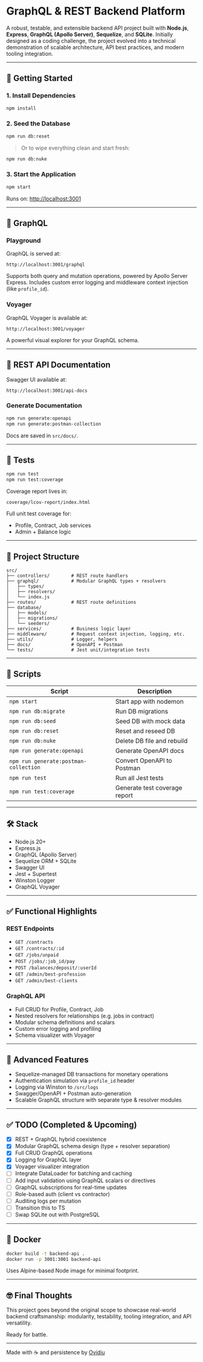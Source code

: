 # GraphQL & REST Backend Platform

A robust, testable, and extensible backend API project built with **Node.js**, **Express**, **GraphQL (Apollo Server)**, **Sequelize**, and **SQLite**. Initially designed as a coding challenge, the project evolved into a technical demonstration of scalable architecture, API best practices, and modern tooling integration.

---

## 🚀 Getting Started

### 1. Install Dependencies
```bash
npm install
```

### 2. Seed the Database
```bash
npm run db:reset
```

> Or to wipe everything clean and start fresh:
```bash
npm run db:nuke
```

### 3. Start the Application
```bash
npm start
```

Runs on: [http://localhost:3001](http://localhost:3001)

---

## 🧬 GraphQL

### Playground
GraphQL is served at:
```
http://localhost:3001/graphql
```

Supports both query and mutation operations, powered by Apollo Server Express. Includes custom error logging and middleware context injection (like `profile_id`).

### Voyager
GraphQL Voyager is available at:
```
http://localhost:3001/voyager
```

A powerful visual explorer for your GraphQL schema.

---

## 📘 REST API Documentation

Swagger UI available at:
```
http://localhost:3001/api-docs
```

### Generate Documentation
```bash
npm run generate:openapi
npm run generate:postman-collection
```
Docs are saved in `src/docs/`.

---

## 🧪 Tests
```bash
npm run test
npm run test:coverage
```

Coverage report lives in:
```
coverage/lcov-report/index.html
```

Full unit test coverage for:
- Profile, Contract, Job services
- Admin + Balance logic

---

## 📂 Project Structure
```
src/
├── controllers/        # REST route handlers
├── graphql/            # Modular GraphQL types + resolvers
│   ├── types/
│   ├── resolvers/
│   └── index.js
├── routes/             # REST route definitions
├── database/
│   ├── models/
│   ├── migrations/
│   └── seeders/
├── services/           # Business logic layer
├── middleware/         # Request context injection, logging, etc.
├── utils/              # Logger, helpers
├── docs/               # OpenAPI + Postman
└── tests/              # Jest unit/integration tests
```

---

## 🔧 Scripts
| Script                                | Description                                    |
| ------------------------------------- | ---------------------------------------------- |
| `npm start`                           | Start app with nodemon                         |
| `npm run db:migrate`                  | Run DB migrations                              |
| `npm run db:seed`                     | Seed DB with mock data                         |
| `npm run db:reset`                    | Reset and reseed DB                            |
| `npm run db:nuke`                     | Delete DB file and rebuild                     |
| `npm run generate:openapi`            | Generate OpenAPI docs                          |
| `npm run generate:postman-collection` | Convert OpenAPI to Postman                     |
| `npm run test`                        | Run all Jest tests                             |
| `npm run test:coverage`               | Generate test coverage report                  |

---

## 🛠 Stack
- Node.js 20+
- Express.js
- GraphQL (Apollo Server)
- Sequelize ORM + SQLite
- Swagger UI
- Jest + Supertest
- Winston Logger
- GraphQL Voyager

---

## ✅ Functional Highlights

### REST Endpoints
- `GET /contracts`
- `GET /contracts/:id`
- `GET /jobs/unpaid`
- `POST /jobs/:job_id/pay`
- `POST /balances/deposit/:userId`
- `GET /admin/best-profession`
- `GET /admin/best-clients`

### GraphQL API
- Full CRUD for Profile, Contract, Job
- Nested resolvers for relationships (e.g. jobs in contract)
- Modular schema definitions and scalars
- Custom error logging and profiling
- Schema visualizer with Voyager

---

## 🧠 Advanced Features
- Sequelize-managed DB transactions for monetary operations
- Authentication simulation via `profile_id` header
- Logging via Winston to `/src/logs`
- Swagger/OpenAPI + Postman auto-generation
- Scalable GraphQL structure with separate type & resolver modules

---

## ✅ TODO (Completed & Upcoming)
- [x] REST + GraphQL hybrid coexistence
- [x] Modular GraphQL schema design (type + resolver separation)
- [x] Full CRUD GraphQL operations
- [x] Logging for GraphQL layer
- [x] Voyager visualizer integration
- [ ] Integrate DataLoader for batching and caching
- [ ] Add input validation using GraphQL scalars or directives
- [ ] GraphQL subscriptions for real-time updates
- [ ] Role-based auth (client vs contractor)
- [ ] Auditing logs per mutation
- [ ] Transition this to TS
- [ ] Swap SQLite out with PostgreSQL

---

## 🐳 Docker
```bash
docker build -t backend-api .
docker run -p 3001:3001 backend-api
```

Uses Alpine-based Node image for minimal footprint.

---

## 🤓 Final Thoughts
This project goes beyond the original scope to showcase real-world backend craftsmanship: modularity, testability, tooling integration, and API versatility.

Ready for battle.

---

Made with ☕ and persistence by [Ovidiu](https://github.com/ovidiuroman)
